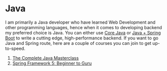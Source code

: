 # Java

I am primarily a Java developer who have learned Web Development and other programming languages, hence when it comes to developing backend my preferred choice is Java. You can either use [Core Java](http://www.java67.com/2018/08/top-10-free-java-courses-for-beginners-experienced-developers.html) or [Java + Spring Boot](https://javarevisited.blogspot.com/2018/06/top-6-spring-framework-online-courses-Java-programmers.html) to write a cutting edge, high-performance backend. If you want to go Java and Spring route, here are a couple of courses you can join to get up-to-speed.

1. [The Complete Java Masterclass](https://click.linksynergy.com/fs-bin/click?id=JVFxdTr9V80&subid=0&offerid=323058.1&type=10&tmpid=14538&RD_PARM1=https%3A%2F%2Fwww.udemy.com%2Fjava-the-complete-java-developer-course%2F)
2. [Spring Framework 5: Beginner to Guru](https://click.linksynergy.com/fs-bin/click?id=JVFxdTr9V80&subid=0&offerid=323058.1&type=10&tmpid=14538&RD_PARM1=https%3A%2F%2Fwww.udemy.com%2Fspring-framework-5-beginner-to-guru%2F)
